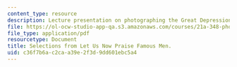 ```yaml
---
content_type: resource
description: Lecture presentation on photographing the Great Depression.
file: https://ol-ocw-studio-app-qa.s3.amazonaws.com/courses/21a-348-photography-and-truth-spring-2008/c36f7b6ac2caa39e2f3d9dd601ebc5a4_MIT21A_348S08_praise.pdf
file_type: application/pdf
resourcetype: Document
title: Selections from Let Us Now Praise Famous Men.
uid: c36f7b6a-c2ca-a39e-2f3d-9dd601ebc5a4
---
```

